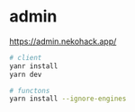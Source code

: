 # admin

https://admin.nekohack.app/

```bash
# client
yanr install
yarn dev

# functons
yarn install --ignore-engines
```
